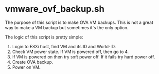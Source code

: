 # vmware_ovf_backup.sh
The purpose of this script is to make OVA VM backups.
This is not a great way to make a VM backup but sometimes it's the only option.

The logic of this script is pretty simple:
1. Login to ESXi host, find VM and its ID and World-ID.
2. Check VM power state. If VM is powered off, then go to 4. 
3. If VM is powered on then try soft power off. If it fails try hard power off.
4. Create OVA backup.
5. Power on VM.